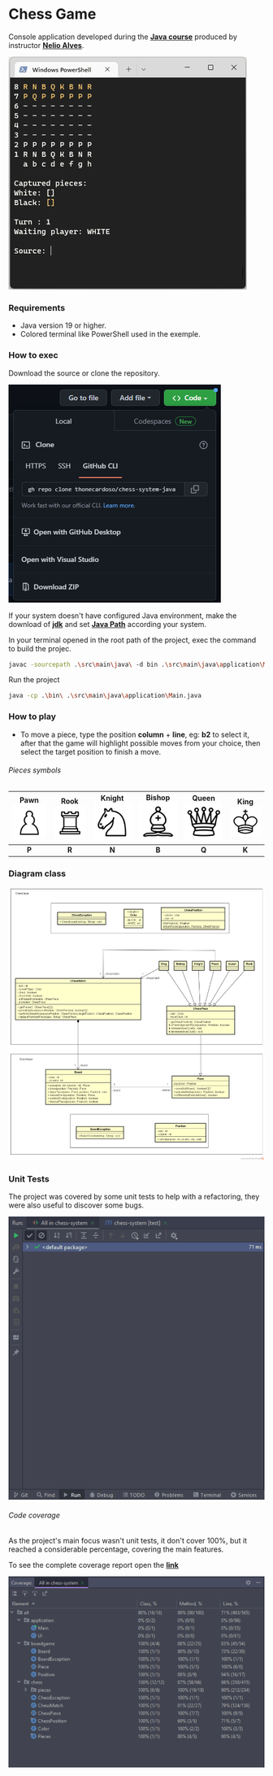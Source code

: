 # Chess Game

Console application developed during the  **[Java course](https://www.udemy.com/course/java-curso-completo/)** produced by instructor **[Nelio Alves](https://www.linkedin.com/in/nelio-alves)**.

![chessGame](./assets/chessGame.gif)

### Requirements

- Java version 19 or higher.
- Colored terminal like PowerShell used in the exemple.

### How to exec

Download the source or clone the repository.

![](./assets/clone.png)

If your system doesn't have configured Java environment, make the download of **[jdk](https://jdk.java.net/19/)** and set **[Java Path](https://www.geeksforgeeks.org/how-to-set-java-path-in-windows-and-linux/)** according your system.

In your terminal opened in the root path of the project, exec the command to build the projec. 

```bash
javac -sourcepath .\src\main\java\ -d bin .\src\main\java\application\Main.java
```

Run the project

```bash
java -cp .\bin\ .\src\main\java\application\Main.java
```

### How to play

- To move a piece, type the position **column** + **line**, eg: **b2** to select it, after that the game will highlight possible moves from your choice, then select the target position to finish a move.

###### Pieces symbols

| Pawn![](./assets/pieces/pawn.svg) | Rook![](./assets/pieces/rook.svg) | Knight![](./assets/pieces/knight.svg) | Bishop![](./assets/pieces/bishop.svg) | Queen![](./assets/pieces/queen.svg) | King![](./assets/pieces/king.svg) |
| :------------------------------------------------------: |:--------------------------------------------------------:| :----------------------------------------------------------: | :----------------------------------------------------------: | :--------------------------------------------------------: | :------------------------------------------------------: |
|                          **P**                           |                          **R**                           |                            **N**                             |                            **B**                             |                           **Q**                            |                          **K**                           |

### Diagram class

![](./assets/class-diagram.png)

### Unit Tests

The project was covered by some unit tests to help with a refactoring, they were also useful to discover some bugs.

![](./assets/unitTests.gif)

###### Code coverage

As the project's main focus wasn't unit tests, it don't cover 100%, but it reached a considerable percentage, covering the main features.

To see the complete coverage report open the **[link](https://thonecardoso.github.io/chess-system-java/)**

![](./assets/codeCoverage.png)
